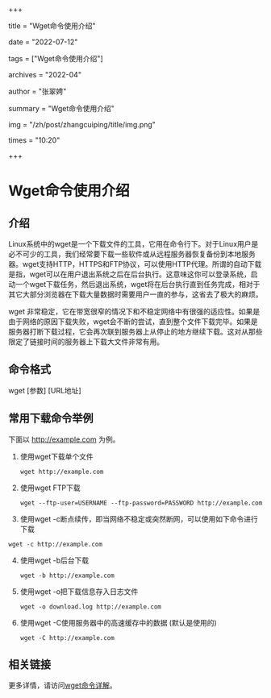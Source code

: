 +++

title = "Wget命令使用介绍" 

date = "2022-07-12" 

tags = ["Wget命令使用介绍"] 

archives = "2022-04" 

author = "张翠娉" 

summary = "Wget命令使用介绍"

img = "/zh/post/zhangcuiping/title/img.png" 

times = "10:20"

+++

# Wget命令使用介绍



## **介绍**

Linux系统中的wget是一个下载文件的工具，它用在命令行下。对于Linux用户是必不可少的工具，我们经常要下载一些软件或从远程服务器恢复备份到本地服务器。wget支持HTTP，HTTPS和FTP协议，可以使用HTTP代理。所谓的自动下载是指，wget可以在用户退出系统之后在后台执行。这意味这你可以登录系统，启动一个wget下载任务，然后退出系统，wget将在后台执行直到任务完成，相对于其它大部分浏览器在下载大量数据时需要用户一直的参与，这省去了极大的麻烦。

wget 非常稳定，它在带宽很窄的情况下和不稳定网络中有很强的适应性。如果是由于网络的原因下载失败，wget会不断的尝试，直到整个文件下载完毕。如果是服务器打断下载过程，它会再次联到服务器上从停止的地方继续下载。这对从那些限定了链接时间的服务器上下载大文件非常有用。

## 命令格式

wget [参数] [URL地址]

## 常用下载命令举例

下面以 http://example.com 为例。

1. 使用wget下载单个文件

   ```
   wget http://example.com
   ```

2. 使用wget FTP下载

   ```
   wget --ftp-user=USERNAME --ftp-password=PASSWORD http://example.com
   ```

3.  使用wget -c断点续传，即当网络不稳定或突然断网，可以使用如下命令进行下载

   ```
   wget -c http://example.com
   ```

4. 使用wget -b后台下载

   ```
   wget -b http://example.com
   ```

5. 使用wget -o把下载信息存入日志文件

   ```
   wget -o download.log http://example.com
   ```

6. 使用wget -C使用服务器中的高速缓存中的数据 (默认是使用的)

   ```
   wget -C http://example.com
   ```

## 相关链接

更多详情，请访问[wget命令详解](https://www.jianshu.com/p/2e2ba8ecc22a)。